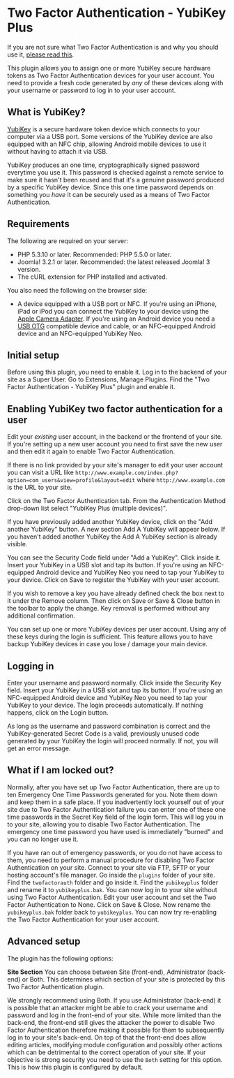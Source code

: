 # Two Factor Authentication - YubiKey Plus

If you are not sure what Two Factor Authentication is and why you should use it, [please read this](tfa.md).

This plugin allows you to assign one or more YubiKey secure hardware tokens as Two Factor Authentication devices for your user account. You need to provide a fresh code generated by *any* of these devices along with your username or password to log in to your user account.

## What is YubiKey?

[YubiKey](https://www.yubico.com/products/yubikey-hardware/yubikey-2/) is a secure hardware token device which connects to your computer via a USB port. Some versions of the YubiKey device are also equipped with an NFC chip, allowing Android mobile devices to use it without having to attach it via USB.

YubiKey produces an one time, cryptographically signed password everytime you use it. This password is checked against a remote service to make sure it hasn't been reused and that it's a genuine password produced by a specific YubiKey device. Since this one time password depends on something you *have* it can be securely used as a means of Two Factor Authentication.

## Requirements

The following are required on your server:

* PHP 5.3.10 or later. Recommended: PHP 5.5.0 or later.
* Joomla! 3.2.1 or later. Recommended: the latest released Joomla! 3 version.
* The cURL extension for PHP installed and activated.

You also need the following on the browser side:

* A device equipped with a USB port or NFC. If you're using an iPhone, iPad or iPod you can connect the YubiKey to your device using the [Apple Camera Adapter](http://store.apple.com/us/product/MD821ZM/A/lightning-to-usb-camera-adapter). If you're using an Android device you need a [USB OTG](http://en.wikipedia.org/wiki/USB_On-The-Go) compatible device and cable, or an NFC-equipped Android device and an NFC-equipped YubiKey Neo.

## Initial setup

Before using this plugin, you need to enable it. Log in to the backend of your site as a Super User. Go to Extensions, Manage Plugins. Find the "Two Factor Authentication - YubiKey Plus" plugin and enable it.

## Enabling YubiKey two factor authentication for a user

Edit your *existing* user account, in the backend or the frontend of your site. If you're setting up a new user account you need to first save the new user and then edit it again to enable Two Factor Authentication.

If there is no link provided by your site's manager to edit your user account you can visit a URL like `http://www.example.com/index.php?option=com_users&view=profile&layout=edit` where `http://www.example.com` is the URL to your site.

Click on the Two Factor Authentication tab. From the Authentication Method drop-down list select "YubiKey Plus (multiple devices)".

If you have previously added another YubiKey device, click on the "Add another YubiKey" button. A new section Add A YubiKey will appear below. If you haven't added another YubiKey the Add A YubiKey section is already visible.

You can see the Security Code field under "Add a YubiKey". Click inside it. Insert your YubiKey in a USB slot and tap its button. If you're using an NFC-equipped Android device and YubiKey Neo you need to tap your YubiKey to your device. Click on Save to register the YubiKey with your user account.

If you wish to remove a key you have already defined check the box next to it under the Remove column. Then click on Save or Save & Close button in the toolbar to apply the change. Key removal is performed without any additional confirmation.

You can set up one or more YubiKey devices per user account. Using any of these keys during the login is sufficient. This feature allows you to have backup YubiKey devices in case you lose / damage your main device.

## Logging in

Enter your username and password normally. Click inside the Security Key field. Insert your YubiKey in a USB slot and tap its button. If you're using an NFC-equipped Android device and YubiKey Neo you need to tap your YubiKey to your device. The login proceeds automatically. If nothing happens, click on the Login button.

As long as the username and password combination is correct and the YubiKey-generated Secret Code is a valid, previously unused code generated by your YubiKey the login will proceed normally. If not, you will get an error message.

## What if I am locked out?

Normally, after you have set up Two Factor Authentication, there are up to ten Emergency One Time Passwords generated for you. Note them down and keep them in a safe place. If you inadvertently lock yourself out of your site due to Two Factor Authentication failure you can enter one of these one time passwords in the Secret Key field of the login form. This will log you in to your site, allowing you to disable Two Factor Authentication. The emergency one time password you have used is immediately "burned" and you can no longer use it.

If you have ran out of emergency passwords, or you do not have access to them, you need to perform a manual procedure for disabling Two Factor Authentication on your site. Connect to your site via FTP, SFTP or your hosting account's file manager. Go inside the `plugins` folder of your site. Find the `twofactorauth` folder and go inside it. Find the `yubikeyplus` folder and rename it to `yubikeyplus.bak`. You can now log in to your site without using Two Factor Authentication. Edit your user account and set the Two Factor Authentication to None. Click on Save & Close. Now rename the `yubikeyplus.bak` folder back to `yubikeyplus`. You can now try re-enabling the Two Factor Authentication for your user account.

## Advanced setup

The plugin has the following options:

**Site Section** You can choose between Site (front-end), Administrator (back-end) or Both. This determines which section of your site is protected by this Two Factor Authentication plugin.

We strongly recommend using Both. If you use Administrator (back-end) it is possible that an attacker might be able to crack your username and password and log in the front-end of your site. While more limited than the back-end, the front-end still gives the attacker the power to disable Two Factor Authentication therefore making it possible for them to subsequently log in to your site's back-end. On top of that the front-end does allow editing articles, modifying module configuration and possibly other actions which can be detrimental to the correct operation of your site. If your objective is strong security you need to use the `Both` setting for this option. This is how this plugin is configured by default.
